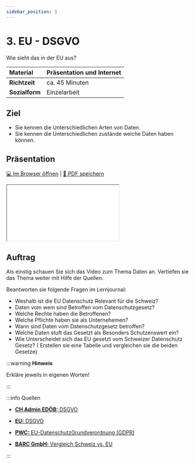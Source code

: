 ```yaml
---
sidebar_position: 3
---
```


# 3. EU - DSGVO

Wie sieht das in der EU aus?

| **Material**   | Präsentation und Internet                     |
| :------------- | :-------------------------------------------- |
| **Richtzeit**  | ca. 45 Minuten                                |
| **Sozialform** | Einzelarbeit                                  |

## Ziel

* Sie kennen die Unterschiedlichen Arten von Daten.
* Sie kennen die Unterschiedlichen zustände welche Daten haben können.

<!---
## Video

[![IMAGE ALT TEXT HERE](https://via.placeholder.com/600x400)](https://www.youtube.com/watch?v=k1BneeJTDcU&ab_channel=boburnham)
--->

## Präsentation

[:computer: Im Browser öffnen](pathname:///slides/11_datenschutz/03_eu) | [:floppy_disk: PDF speichern](pathname:///slides/11_datenschutz/03_eu)

<iframe src="/bbzbl-modul-231/slides/11_datenschutz/03_eu"></iframe>

## Auftrag

Als einstig schauen Sie sich das Video zum Thema Daten an. Vertiefen sie das Thema weiter mit Hilfe der Quellen.

Beantworten sie folgende Fragen im Lernjournal:

- Weshalb ist die EU Datenschutz Relevant für die Schweiz?
- Daten vom wem sind Betroffen vom Datenschutzgesetz?
- Welche Rechte haben die Betroffenen?
- Welche Pflichte haben sie als Unternehemen?
- Wann sind Daten vom Datenschutzgesetz betroffen?
- Welche Daten stuft das Gesetzt als Besonders Schutzenswert ein?
- Wie Unterscheidet sich das EU gesetzt vom Schweizer Datenschutz Gesetz? ( Erstellen sie eine Tabelle und vergleichen sie die beiden Gesetze)

:::warning **Hinweis**

Erkläre jeweils in eigenen Worten!

:::

:::info Quellen

- [**CH Admin EDÖB:** DSGVO](https://www.edoeb.admin.ch/edoeb/de/home/dokumentation/datenschutz/Datenschutz%20-%20International/DSGVO.html)

- [**EU:** DSGVO](https://dsgvo-gesetz.de/)

- [**PWC:** EU-DatenschutzGrundverordnung
(GDPR)](https://www.pwc.ch/en/publications/2018/eu-datenschutzgrundverordnung-gdpr-d-web.pdf)

- [**BARC GmbH:** Vergleich Schweiz vs. EU](https://barc.com/de/unterschiede-schweizer-datenschutzgesetz-dsgvo/)

:::